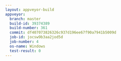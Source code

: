 ```yaml
---
layout: appveyor-build
appveyor:
  branch: master
  build-id: 39374389
  build-number: 361
  commit: df407073826326c937d196ee67f90a7941b5009d
  job-id: jocsw9b3aa2jod5d
  job-number: 4
  os-name: Windows
  test-result: 0
---
```


